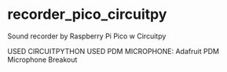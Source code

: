 # recorder_pico_circuitpy
Sound recorder by Raspberry Pi Pico w Circuitpy

USED CIRCUITPYTHON
USED PDM MICROPHONE: Adafruit PDM Microphone Breakout
